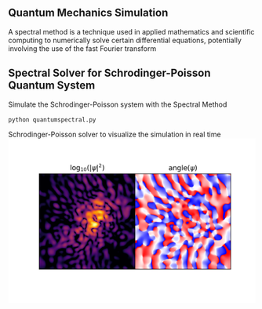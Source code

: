 
## Quantum Mechanics Simulation

A spectral method is a technique used in applied mathematics and scientific computing to numerically solve certain differential equations, potentially involving the use of the fast Fourier transform

## Spectral Solver for Schrodinger-Poisson Quantum System

Simulate the Schrodinger-Poisson system with the Spectral Method

```
python quantumspectral.py
```

Schrodinger-Poisson solver to visualize the simulation in real time
![Simulation](.assets/quantumspectral.png)
